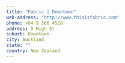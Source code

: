 ```yaml
---
title: "Fabric | Downtown"
web-address: "http://www.thisisfabric.com"
phone: +64 9 366 4528
address: 5 High St
suburb: Downtown
city: Auckland
state: ""
country: New Zealand
---
```

